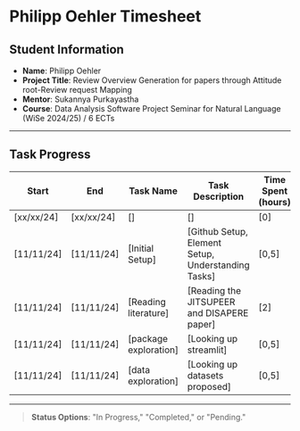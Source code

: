 # Philipp Oehler Timesheet

## Student Information
- **Name**: Philipp Oehler
- **Project Title**: Review Overview Generation for papers through Attitude root-Review request Mapping 
- **Mentor**: Sukannya Purkayastha
- **Course**: Data Analysis Software Project Seminar for Natural Language (WiSe 2024/25) / 6 ECTs

---

## Task Progress

| Start      | End        | Task Name            | Task Description                                     | Time Spent (hours) | Status      |
|------------|------------|----------------------|------------------------------------------------------|--------------------|-------------|
| [xx/xx/24] | [xx/xx/24] | []                   | []                                                   | [0]                | [Pending]   | 
| [11/11/24] | [11/11/24] | [Initial Setup]      | [Github Setup, Element Setup, Understanding Tasks]   | [0,5]              | [Completed] |
| [11/11/24] | [11/11/24] | [Reading literature] | [Reading the JITSUPEER and DISAPERE paper]           | [2]                | [Completed] |
| [11/11/24] | [11/11/24] | [package exploration]| [Looking up streamlit]                               | [0,5]              | [Completed] |
| [11/11/24] | [11/11/24] | [data exploration]   | [Looking up datasets proposed]                       | [0,5]              | [Completed] |


---

> **Status Options**: "In Progress," "Completed," or "Pending."
